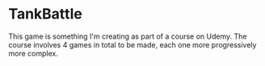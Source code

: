 # TankBattle
This game is something I'm creating as part of a course on Udemy. The course involves 4 games in total to be made, each one more progressively more complex.
